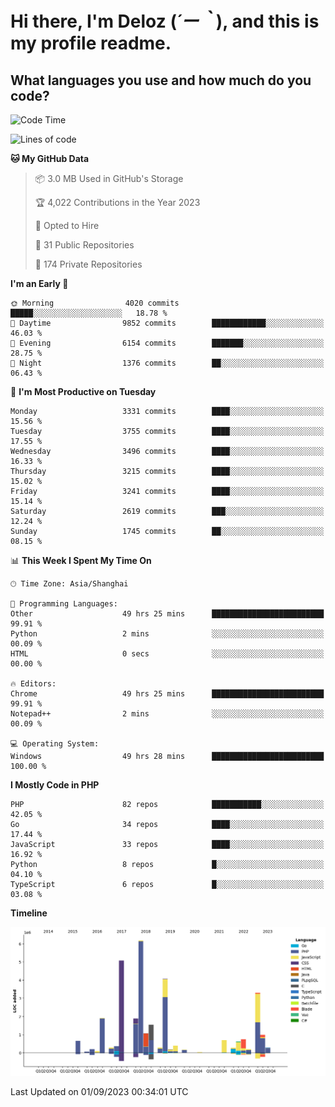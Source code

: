 # **Hi there, I'm Deloz (*´ー｀*), and this is my profile readme.**

## **What languages you use and how much do you code?**

<!--START_SECTION:waka-->
![Code Time](http://img.shields.io/badge/Code%20Time-2%2C270%20hrs%2035%20mins-blue)

![Lines of code](https://img.shields.io/badge/From%20Hello%20World%20I%27ve%20Written-31.5%20million%20lines%20of%20code-blue)

**🐱 My GitHub Data** 

> 📦 3.0 MB Used in GitHub's Storage 
 > 
> 🏆 4,022 Contributions in the Year 2023
 > 
> 💼 Opted to Hire
 > 
> 📜 31 Public Repositories 
 > 
> 🔑 174 Private Repositories 
 > 
**I'm an Early 🐤** 

```text
🌞 Morning                4020 commits        █████░░░░░░░░░░░░░░░░░░░░   18.78 % 
🌆 Daytime                9852 commits        ████████████░░░░░░░░░░░░░   46.03 % 
🌃 Evening                6154 commits        ███████░░░░░░░░░░░░░░░░░░   28.75 % 
🌙 Night                  1376 commits        ██░░░░░░░░░░░░░░░░░░░░░░░   06.43 % 
```
📅 **I'm Most Productive on Tuesday** 

```text
Monday                   3331 commits        ████░░░░░░░░░░░░░░░░░░░░░   15.56 % 
Tuesday                  3755 commits        ████░░░░░░░░░░░░░░░░░░░░░   17.55 % 
Wednesday                3496 commits        ████░░░░░░░░░░░░░░░░░░░░░   16.33 % 
Thursday                 3215 commits        ████░░░░░░░░░░░░░░░░░░░░░   15.02 % 
Friday                   3241 commits        ████░░░░░░░░░░░░░░░░░░░░░   15.14 % 
Saturday                 2619 commits        ███░░░░░░░░░░░░░░░░░░░░░░   12.24 % 
Sunday                   1745 commits        ██░░░░░░░░░░░░░░░░░░░░░░░   08.15 % 
```


📊 **This Week I Spent My Time On** 

```text
🕑︎ Time Zone: Asia/Shanghai

💬 Programming Languages: 
Other                    49 hrs 25 mins      █████████████████████████   99.91 % 
Python                   2 mins              ░░░░░░░░░░░░░░░░░░░░░░░░░   00.09 % 
HTML                     0 secs              ░░░░░░░░░░░░░░░░░░░░░░░░░   00.00 % 

🔥 Editors: 
Chrome                   49 hrs 25 mins      █████████████████████████   99.91 % 
Notepad++                2 mins              ░░░░░░░░░░░░░░░░░░░░░░░░░   00.09 % 

💻 Operating System: 
Windows                  49 hrs 28 mins      █████████████████████████   100.00 % 
```

**I Mostly Code in PHP** 

```text
PHP                      82 repos            ███████████░░░░░░░░░░░░░░   42.05 % 
Go                       34 repos            ████░░░░░░░░░░░░░░░░░░░░░   17.44 % 
JavaScript               33 repos            ████░░░░░░░░░░░░░░░░░░░░░   16.92 % 
Python                   8 repos             █░░░░░░░░░░░░░░░░░░░░░░░░   04.10 % 
TypeScript               6 repos             █░░░░░░░░░░░░░░░░░░░░░░░░   03.08 % 
```



**Timeline**

![Lines of Code chart](https://raw.githubusercontent.com/deloz/deloz/main/assets/bar_graph.png)


 Last Updated on 01/09/2023 00:34:01 UTC
<!--END_SECTION:waka-->
